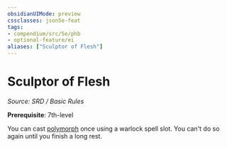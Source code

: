 ```yaml
---
obsidianUIMode: preview
cssclasses: json5e-feat
tags:
- compendium/src/5e/phb
- optional-feature/ei
aliases: ["Sculptor of Flesh"]
---
```

# Sculptor of Flesh
*Source: SRD / Basic Rules*  

**Prerequisite**: 7th-level

You can cast [polymorph](compendium/spells/polymorph.md) once using a warlock spell slot. You can't do so again until you finish a long rest.